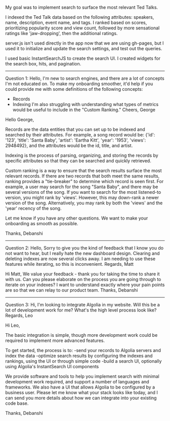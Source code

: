 My goal was to implement search to surface the most relevant Ted Talks.

I indexed the Ted Talk data based on the following attributes: speakers, name, description, event name, and tags. I ranked based on scores, prioritizing popularity score and view count, followed by more sensational ratings like 'jaw-dropping', then the additional ratings.

server.js isn't used directly in the app now that we are using gh-pages, but I used it to initialize and update the search settings, and test out the queries.

I used basic InstantSearchJS to create the search UI. I created widgets for the search box, hits, and pagination.



------------------------------

Question 1: Hello,
I'm new to search engines, and there are a lot of concepts I'm not educated on. To make my onboarding smoother, it'd help if you could provide me with some definitions of the following concepts:
* Records
* Indexing
I'm also struggling with understanding what types of metrics would be useful to include in the "Custom Ranking."
Cheers, George

Hello George,

Records are the data entities that you can set up to be indexed and searched by their attributes. For example, a song record would be:
{'id': '123', 'title': 'Santa Baby', 'artist': 'Eartha Kitt', 'year': '1953', 'views': 2948492}, and the attributes would be the id, title, and artist.

Indexing is the process of parsing, organizing, and storing the records by specific attributes so that they can be searched and quickly retrieved.

Custom ranking is a way to ensure that the search results surface the most relevant records. If there are two records that both meet the same results, ranking provides a "tie-breaker" to determine which record is seen first. For example, a user may search for the song "Santa Baby", and there may be several versions of the song. If you want to search for the most listened-to version, you might rank by 'views'. However, this may down-rank a newer version of the song. Alternatively, you may rank by both the 'views' and the 'year' recency of the song.

Let me know if you have any other questions. We want to make your onboarding as smooth as possible.

Thanks,
Debanshi

----------

Question 2: Hello,
Sorry to give you the kind of feedback that I know you do not want to hear, but I really hate the new dashboard design. Clearing and deleting indexes are now several clicks away. I am needing to use these features while iterating, so this is inconvenient.
Regards, Matt

Hi Matt,
We value your feedback - thank you for taking the time to share it with us. Can you please elaborate on the process you are going through to iterate on your indexes? I want to understand exactly where your pain points are so that we can relay to our product team.
Thanks,
Debanshi

----------

Question 3: Hi,
I'm looking to integrate Algolia in my website. Will this be a lot of development work for me? What's the high level process look like?
Regards, Leo 

Hi Leo,

The basic integration is simple, though more development work could be required to implement more advanced features. 

To get started, the process is to:
-send your records to Algolia servers and index the data
-optimize search results by configuring the indexes and rankings, using the UI or through simple code
-build a search UI, optionally using Algolia's InstantSearch UI components

We provide software and tools to help you implement search with minimal development work required, and support a number of languages and frameworks. We also have a UI that allows Algolia to be configured by a business user. Please let me know what your stack looks like today, and I can send you more details about how we can integrate into your existing code base.

Thanks,
Debanshi
